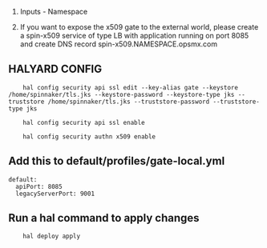 1. Inputs - Namespace

2. If you want to expose the x509 gate to the external world, please create a spin-x509 service of type LB with application running on port 8085 
and create DNS record spin-x509.NAMESPACE.opsmx.com 


## HALYARD CONFIG

        hal config security api ssl edit --key-alias gate --keystore /home/spinnaker/tls.jks --keystore-password --keystore-type jks --truststore /home/spinnaker/tls.jks --truststore-password --truststore-type jks

        hal config security api ssl enable

        hal config security authn x509 enable

## Add this to default/profiles/gate-local.yml

    default:
      apiPort: 8085
      legacyServerPort: 9001

## Run a hal command to apply changes
    
        hal deploy apply
